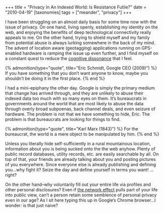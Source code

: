 +++
title = "Privacy In An Indexed World: Is Resistance Futile?"
date = "2010-04-19"
[taxonomies]
tags = ["meander", "privacy"]
+++

I have been struggling on an almost daily basis for some time now with the issue of privacy. On one hand, living openly, establishing my identity on the web, and enjoying the benefits of deep technological connectivity really appeals to me. On the other hand, trying to shield myself and my family from potential abuse is always lurking somewhere in the back of my mind. The advent of location aware (geotagging) applications running on GPS-enabled hardware is ramping the issue up even further, and I find myself on a constant quest to reduce the [cognitive dissonance](http://en.wikipedia.org/wiki/Cognitive_dissonance) that I feel.

{% admonition(type="quote", title="Eric Schmidt, Google CEO (2009)") %}
If you have something that you don’t want anyone to know, maybe you shouldn’t be doing it in the first place.
{% end %}

I had a mini-epiphany the other day. Google is simply the primary medium that change has arrived through, and they are unlikely to abuse their indexed data too much with so many eyes on them. It’s bureaucrats in governments around the world that are most likely to abuse the data through overly broad subpoenas, back channel deals, and even seizure of hardware. The problem is not that we have something to hide, Eric. The problem is that bureaucrats are looking for things to find.

{% admonition(type="quote", title="Karl Marx (1843)") %}
For the bureaucrat, the world is a mere object to be manipulated by him.
{% end %}

Unless you literally hide self-sufficiently in a rural mountainous location, information about you is being sucked onto the the web anyhow. Plenty of public record databases, utility records, etc. are easily searchable by all. On top of that, your friends are already talking about you and posting pictures of you everywhere. Since everyone else is already publishing and defining you…why fight it? Seize the day and define yourself in terms you want! …right?

On the other hand–why voluntarily fill out your entire life via profiles and other personal disclosures? Even if [the network effect](http://en.wikipedia.org/wiki/Network_effect) pulls part of your life into public view, can’t a person retain some semblence of personal privacy even in our age? As I sit here typing this up in Google’s Chrome browser…I wonder: is that just naive?